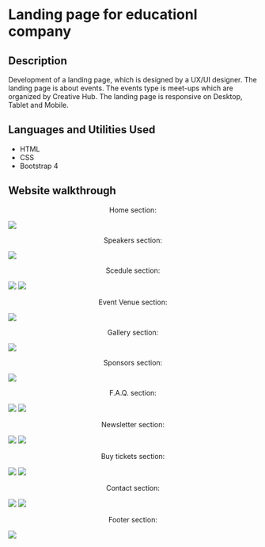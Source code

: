 <h1>Landing page for educationl company</h1>

<h2>Description</h2>
<p>Development of a landing page, which is designed by a UX/UI designer. The landing page is about events. The events type is meet-ups which are 
organized by Creative Hub. The landing page is responsive on Desktop, Tablet and Mobile.</p>

<h2>Languages and Utilities Used</h2>
<ul>
  <li>HTML</li>
  <li>CSS</li>
  <li>Bootstrap 4</li>
</ul>

<h2>Website walkthrough</h2>
<p align="center">Home section:</p>
<img src="https://github.com/BobanMoshevski/Landing-Page-For-Educational-Company/blob/main/screenshot/home.png" />

<p align="center">Speakers section:</p>
<img src="https://github.com/BobanMoshevski/Landing-Page-For-Educational-Company/blob/main/screenshot/speakers.png" />

<p align="center">Scedule section:</p>
<img src="https://github.com/BobanMoshevski/Landing-Page-For-Educational-Company/blob/main/screenshot/scedule.png" />
<img src="https://github.com/BobanMoshevski/Landing-Page-For-Educational-Company/blob/main/screenshot/scedule-modal.png" />

<p align="center">Event Venue section:</p>
<img src="https://github.com/BobanMoshevski/Landing-Page-For-Educational-Company/blob/main/screenshot/event-venue.png" />

<p align="center">Gallery section:</p>
<img src="https://github.com/BobanMoshevski/Landing-Page-For-Educational-Company/blob/main/screenshot/gallery.png" />

<p align="center">Sponsors section:</p>
<img src="https://github.com/BobanMoshevski/Landing-Page-For-Educational-Company/blob/main/screenshot/sponsors.png" />

<p align="center">F.A.Q. section:</p>
<img src="https://github.com/BobanMoshevski/Landing-Page-For-Educational-Company/blob/main/screenshot/F.A.Q.png" />
<img src="https://github.com/BobanMoshevski/Landing-Page-For-Educational-Company/blob/main/screenshot/F.A.Q-accordion.png" />

<p align="center">Newsletter section:</p>
<img src="https://github.com/BobanMoshevski/Landing-Page-For-Educational-Company/blob/main/screenshot/newsletter.png" />
<img src="https://github.com/BobanMoshevski/Landing-Page-For-Educational-Company/blob/main/screenshot/newsletter-modal.png" />

<p align="center">Buy tickets section:</p>
<img src="https://github.com/BobanMoshevski/Landing-Page-For-Educational-Company/blob/main/screenshot/buy-tickets.png" />
<img src="https://github.com/BobanMoshevski/Landing-Page-For-Educational-Company/blob/main/screenshot/buy-tickets-modal.png" />

<p align="center">Contact section:</p>
<img src="https://github.com/BobanMoshevski/Landing-Page-For-Educational-Company/blob/main/screenshot/contact.png" />
<img src="https://github.com/BobanMoshevski/Landing-Page-For-Educational-Company/blob/main/screenshot/contact-modal.png" />

<p align="center">Footer section:</p>
<img src="https://github.com/BobanMoshevski/Landing-Page-For-Educational-Company/blob/main/screenshot/footer.png" />
